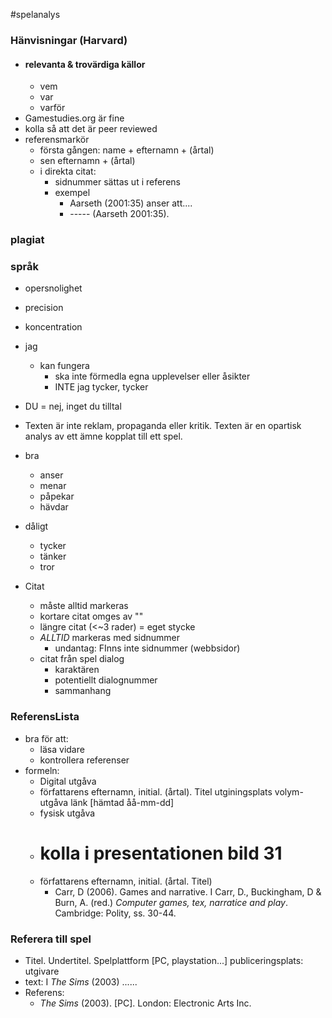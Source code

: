 #spelanalys

### Hänvisningar (Harvard)
- #### relevanta & trovärdiga källor
	- vem
	- var
	- varför
- Gamestudies.org är fine
- kolla så att det är peer reviewed
- referensmarkör
	- första gången: name + efternamn + (årtal)
	- sen efternamn + (årtal)
	- i direkta citat:
		- sidnummer sättas ut i referens
		- exempel
			- Aarseth (2001:35) anser att....
			- ----- (Aarseth 2001:35).
### plagiat

### språk
- opersnolighet
- precision
- koncentration

- jag
	- kan fungera
		- ska inte förmedla egna upplevelser eller åsikter
		-  INTE jag tycker, tycker
- DU = nej, inget du tilltal
- Texten är inte reklam, propaganda eller kritik. Texten är en opartisk analys av ett ämne kopplat till ett spel.

- bra
	- anser
	- menar
	- påpekar 
	- hävdar
- dåligt
	- tycker
	- tänker
	- tror
- Citat
	- måste alltid markeras
	- kortare citat omges av ""
	- längre citat (<~3 rader) = eget stycke
	- *ALLTID* markeras med sidnummer
		- undantag: FInns inte sidnummer (webbsidor)
	- citat från spel dialog
		- karaktären
		- potentiellt dialognummer
		- sammanhang

### ReferensLista
- bra för att:
	- läsa vidare
	- kontrollera referenser
- formeln:
	- Digital utgåva
	- författarens efternamn, initial. (årtal). Titel utginingsplats volym-utgåva länk \[hämtad åå-mm-dd] 
	- fysisk utgåva
	- # kolla i presentationen bild 31
	- författarens efternamn, initial. (årtal. Titel) 
		- Carr, D (2006). Games and narrative. I Carr, D., Buckingham, D & Burn, A. (red.) _Computer games, tex, narratice and play_. Cambridge: Polity, ss. 30-44.

### Referera till spel
- Titel. Undertitel. Spelplattform \[PC, playstation...] publiceringsplats: utgivare
- text: I _The Sims_ (2003) ......
- Referens:
	- _The Sims_ (2003). \[PC]. London: Electronic Arts Inc.